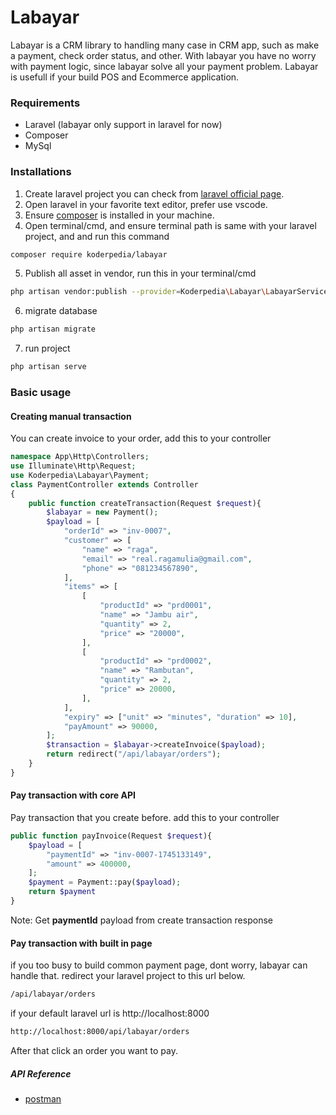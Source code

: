 # Labayar
Labayar is a CRM library to handling many case in CRM app, such as make a payment, check order status, and other. With labayar you have no worry with payment logic, since labayar solve all your payment problem. Labayar is usefull if your build POS and Ecommerce application.
### Requirements
- Laravel (labayar only support in laravel for now)
- Composer
- MySql
### Installations
1. Create laravel project you can check from [laravel official page](https://laravel.com/docs/12.x/installation).
2. Open laravel in your favorite text editor, prefer use vscode.
3. Ensure [composer](https://getcomposer.org/) is installed in your machine.
4. Open terminal/cmd, and ensure terminal path is same with your laravel project, and and run this command
```sh
composer require koderpedia/labayar
```
5. Publish all asset in vendor, run this in your terminal/cmd
```sh
php artisan vendor:publish --provider=Koderpedia\Labayar\LabayarServiceProvider
```
6. migrate database
```sh
php artisan migrate
```
7. run project 
```sh
php artisan serve
```
### Basic usage
#### Creating manual transaction
You can create invoice to your order, add this to your controller
```php
namespace App\Http\Controllers;
use Illuminate\Http\Request;
use Koderpedia\Labayar\Payment;
class PaymentController extends Controller
{
    public function createTransaction(Request $request){
        $labayar = new Payment();
        $payload = [
            "orderId" => "inv-0007",
            "customer" => [
                "name" => "raga",
                "email" => "real.ragamulia@gmail.com",
                "phone" => "081234567890",
            ],
            "items" => [
                [
                    "productId" => "prd0001",
                    "name" => "Jambu air",
                    "quantity" => 2,
                    "price" => "20000",
                ],
                [
                    "productId" => "prd0002",
                    "name" => "Rambutan",
                    "quantity" => 2,
                    "price" => 20000,
                ],
            ],
            "expiry" => ["unit" => "minutes", "duration" => 10],
            "payAmount" => 90000,
        ];
        $transaction = $labayar->createInvoice($payload);
        return redirect("/api/labayar/orders");
    }
}
```
#### Pay transaction with core API
Pay transaction that you create before. add this to your controller
```php
public function payInvoice(Request $request){
    $payload = [
        "paymentId" => "inv-0007-1745133149",
        "amount" => 400000,
    ];
    $payment = Payment::pay($payload);
    return $payment
}
```
Note: Get **paymentId** payload from create transaction response

#### Pay transaction with built in page
if you too busy to build common payment page, dont worry, labayar can handle that. redirect your laravel project to this url below.
```sh
/api/labayar/orders
```
if your default laravel url is http://localhost:8000
```sh
http://localhost:8000/api/labayar/orders
```
After that click an order you want to pay.

##### API Reference
- [postman](https://www.postman.com/orange-resonance-534979/workspace/labayar/collection/15555730-d6515741-160e-42a9-865a-1fbe98643e7f?action=share&creator=15555730)
